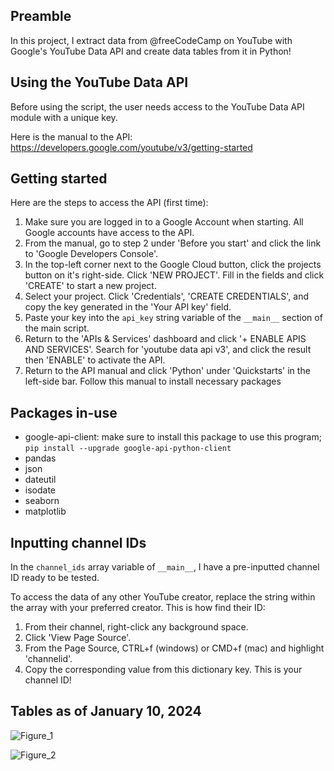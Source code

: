 ##  Preamble

In this project, I extract data from @freeCodeCamp on YouTube with Google's YouTube Data API and create data tables from it in Python!

##  Using the YouTube Data API

Before using the script, the user needs access to the YouTube Data API module with a unique key.

Here is the manual to the API: https://developers.google.com/youtube/v3/getting-started

##  Getting started

Here are the steps to access the API (first time):

1. Make sure you are logged in to a Google Account when starting. All Google accounts have access to the API.
1. From the manual, go to step 2 under 'Before you start' and click the link to 'Google Developers Console'.
1. In the top-left corner next to the Google Cloud button, click the projects button on it's right-side. Click 'NEW PROJECT'. Fill in the fields and click 'CREATE' to start a new project.
1. Select your project. Click 'Credentials', 'CREATE CREDENTIALS', and copy the key generated in the 'Your API key' field.
1. Paste your key into the ```api_key``` string variable of the ```__main__``` section of the main script.
1. Return to the 'APIs & Services' dashboard and click '+ ENABLE APIS AND SERVICES'. Search for 'youtube data api v3', and click the result then 'ENABLE' to activate the API.
1. Return to the API manual and click 'Python' under 'Quickstarts' in the left-side bar. Follow this manual to install necessary packages

##  Packages in-use

- google-api-client: make sure to install this package to use this program; ```pip install --upgrade google-api-python-client```
- pandas
- json
- dateutil
- isodate
- seaborn
- matplotlib

##  Inputting channel IDs

In the ```channel_ids``` array variable of ```__main__```, I have a pre-inputted channel ID ready to be tested.

To access the data of any other YouTube creator, replace the string within the array with your preferred creator. This is how find their ID:

1. From their channel, right-click any background space.
1. Click 'View Page Source'.
1. From the Page Source, CTRL+f (windows) or CMD+f (mac) and highlight 'channelid'.
1. Copy the corresponding value from this dictionary key. This is your channel ID!

## Tables as of January 10, 2024

![Figure_1](https://github.com/illydh/youtube-api/assets/133312266/9eb50454-5f00-46a9-8c06-2a38248165b4)

![Figure_2](https://github.com/illydh/youtube-api/assets/133312266/3a11653a-b9e2-4016-b282-be62286b30b9)
